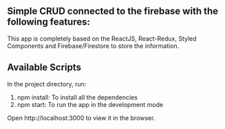 ## Simple CRUD connected to the firebase with the following features:

This app is completely based on the ReactJS, React-Redux, Styled Components and Firebase/Firestore to store the information.

## Available Scripts

In the project directory, run:

1. npm install: To install all the dependencies <br />
2. npm start: To run the app in the development mode

Open http://localhost:3000 to view it in the browser.
